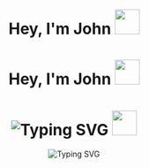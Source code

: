 <h1 align="center">Hey, I'm John </b><img src="https://media.giphy.com/media/hvRJCLFzcasrR4ia7z/giphy.gif" width="45"></h1>

<h1 align="center">Hey, I'm John </b><img src="https://media.giphy.com/media/hvRJCLFzcasrR4ia7z/giphy.gif" width="45"></h1>


<h1 align="center">
  <img src="https://readme-typing-svg.demolab.com?font=Sigmar&size=35&duration=2500&pause=800&color=FCFCFC&center=true&vCenter=true&width=435&lines=Hey%2C+I'm+John+" alt="Typing SVG"/> </b><img src="https://media.giphy.com/media/hvRJCLFzcasrR4ia7z/giphy.gif" width="45">
</h1>

<p align="center">
  <img src="https://readme-typing-svg.demolab.com?font=Sigmar&size=25&duration=2500&pause=800&color=3DA9FC&center=true&vCenter=true&width=435&lines=Front-end+Dev;UI%2FUX+Designer;Self-directed+Learner;Always+Learning" alt="Typing SVG" align="center"/>
</p>
